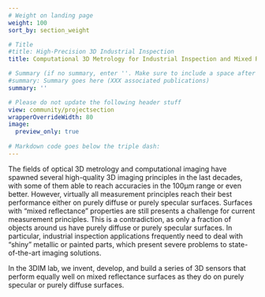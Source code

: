 ```yaml
---
# Weight on landing page
weight: 100
sort_by: section_weight

# Title
#title: High-Precision 3D Industrial Inspection
title: Computational 3D Metrology for Industrial Inspection and Mixed Reflectance Scenes

# Summary (if no summary, enter ''. Make sure to include a space after the colon.)
#summary: Summary goes here (XXX associated publications)
summary: ''

# Please do not update the following header stuff
view: community/projectsection
wrapperOverrideWidth: 80
image:
  preview_only: true
  
# Markdown code goes below the triple dash:
---
```

The fields of optical 3D metrology and computational imaging have spawned several high-quality 3D imaging principles in the last decades, with some of them able to reach accuracies in the 100μm range or even better. However, virtually all measurement principles reach their best performance either on purely diffuse or purely specular surfaces. Surfaces with “mixed reflectance” properties are still presents a challenge for current measurement principles. This is a contradiction, as only a fraction of objects around us have purely diffuse or purely specular surfaces. In particular, industrial inspection applications frequently need to deal with “shiny” metallic or painted parts, which present severe problems to state-of-the-art imaging solutions. 

In the 3DIM lab, we invent, develop, and build a series of 3D sensors that perform equally well on mixed reflectance surfaces as they do on purely specular or purely diffuse surfaces. 
